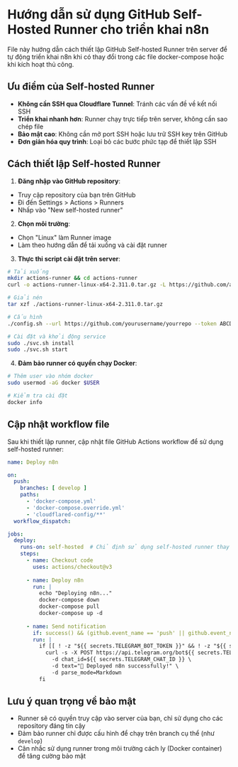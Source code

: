 # Hướng dẫn sử dụng GitHub Self-Hosted Runner cho triển khai n8n

File này hướng dẫn cách thiết lập GitHub Self-hosted Runner trên server để tự động triển khai n8n khi có thay đổi trong các file docker-compose hoặc khi kích hoạt thủ công.

## Ưu điểm của Self-hosted Runner

- **Không cần SSH qua Cloudflare Tunnel**: Tránh các vấn đề về kết nối SSH
- **Triển khai nhanh hơn**: Runner chạy trực tiếp trên server, không cần sao chép file
- **Bảo mật cao**: Không cần mở port SSH hoặc lưu trữ SSH key trên GitHub
- **Đơn giản hóa quy trình**: Loại bỏ các bước phức tạp để thiết lập SSH

## Cách thiết lập Self-hosted Runner

1. **Đăng nhập vào GitHub repository**:
  - Truy cập repository của bạn trên GitHub
  - Đi đến Settings > Actions > Runners
  - Nhấp vào "New self-hosted runner"

2. **Chọn môi trường**:
  - Chọn "Linux" làm Runner image
  - Làm theo hướng dẫn để tải xuống và cài đặt runner

3. **Thực thi script cài đặt trên server**:
  ```bash
  # Tải xuống
  mkdir actions-runner && cd actions-runner
  curl -o actions-runner-linux-x64-2.311.0.tar.gz -L https://github.com/actions/runner/releases/download/v2.311.0/actions-runner-linux-x64-2.311.0.tar.gz
  
  # Giải nén
  tar xzf ./actions-runner-linux-x64-2.311.0.tar.gz
  
  # Cấu hình
  ./config.sh --url https://github.com/yourusername/yourrepo --token ABCDEFGH12345
  
  # Cài đặt và khởi động service
  sudo ./svc.sh install
  sudo ./svc.sh start
  ```

4. **Đảm bảo runner có quyền chạy Docker**:
  ```bash
  # Thêm user vào nhóm docker
  sudo usermod -aG docker $USER
  
  # Kiểm tra cài đặt
  docker info
  ```

## Cập nhật workflow file

Sau khi thiết lập runner, cập nhật file GitHub Actions workflow để sử dụng self-hosted runner:

```yaml
name: Deploy n8n

on:
  push:
    branches: [ develop ]
    paths:
      - 'docker-compose.yml'
      - 'docker-compose.override.yml'
      - 'cloudflared-config/**'
  workflow_dispatch:

jobs:
  deploy:
    runs-on: self-hosted  # Chỉ định sử dụng self-hosted runner thay vì ubuntu-latest
    steps:
      - name: Checkout code
        uses: actions/checkout@v3
        
      - name: Deploy n8n
        run: |
          echo "Deploying n8n..."
          docker-compose down
          docker-compose pull
          docker-compose up -d
          
      - name: Send notification
        if: success() && (github.event_name == 'push' || github.event_name == 'workflow_dispatch')
        run: |
          if [[ ! -z "${{ secrets.TELEGRAM_BOT_TOKEN }}" && ! -z "${{ secrets.TELEGRAM_CHAT_ID }}" ]]; then
            curl -s -X POST https://api.telegram.org/bot${{ secrets.TELEGRAM_BOT_TOKEN }}/sendMessage \
              -d chat_id=${{ secrets.TELEGRAM_CHAT_ID }} \
              -d text="🚀 Deployed n8n successfully!" \
              -d parse_mode=Markdown
          fi
```

## Lưu ý quan trọng về bảo mật

- Runner sẽ có quyền truy cập vào server của bạn, chỉ sử dụng cho các repository đáng tin cậy
- Đảm bảo runner chỉ được cấu hình để chạy trên branch cụ thể (như `develop`)
- Cân nhắc sử dụng runner trong môi trường cách ly (Docker container) để tăng cường bảo mật
